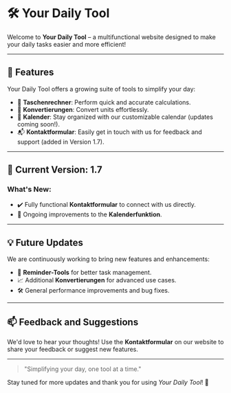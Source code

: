 # 🛠️ Your Daily Tool  

Welcome to **Your Daily Tool** – a multifunctional website designed to make your daily tasks easier and more efficient!  

---

## 🌟 Features  
Your Daily Tool offers a growing suite of tools to simplify your day:  
- 🧮 **Taschenrechner**: Perform quick and accurate calculations.  
- 🔄 **Konvertierungen**: Convert units effortlessly.  
- 📅 **Kalender**: Stay organized with our customizable calendar (updates coming soon!).  
- 📬 **Kontaktformular**: Easily get in touch with us for feedback and support (added in Version 1.7).  

---

## 🚀 Current Version: 1.7  
### What's New:  
- ✔️ Fully functional **Kontaktformular** to connect with us directly.  
- 📅 Ongoing improvements to the **Kalenderfunktion**.  

---

## 💡 Future Updates  
We are continuously working to bring new features and enhancements:  
- 🔔 **Reminder-Tools** for better task management.  
- 📈 Additional **Konvertierungen** for advanced use cases.  
- 🛠️ General performance improvements and bug fixes.  

---

## 📫 Feedback and Suggestions  
We'd love to hear your thoughts! Use the **Kontaktformular** on our website to share your feedback or suggest new features.

---

> "Simplifying your day, one tool at a time."  

Stay tuned for more updates and thank you for using *Your Daily Tool*! 🚀